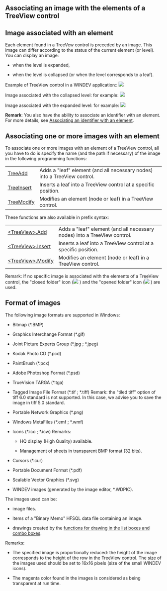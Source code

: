 
## Associating an image with the elements of a TreeView control
			



<a name="NOTE1"></a>
<a name="NOTE1_1"></a>


## Image associated with an element
<a name="image_associated_with_element_ELTTEXTE000129"></a>
Each element found in a TreeVew control is preceded by an image. This image can differ according to the status of the current element (or level). You can display an image:

- when the level is expanded,

- when the level is collapsed (or when the level corresponds to a leaf).




Example of TreeView control in a WINDEV application:: 
![](https://doc.pcsoft.fr/en-US/images/image.awp?langid=3&name=Champ_Arbre_1.gif)


Image associated with the collapsed level: for example: ![](https://doc.pcsoft.fr/en-US/images/image.awp?langid=3&name=ImageEnroule.gif)


Image associated with the expanded level: for example: ![](https://doc.pcsoft.fr/en-US/images/image.awp?langid=3&name=ImageDeroulee.gif)


**Remark**: You also have the ability to associate an identifier with an element. For more details, see [Associating an identifier with an element](../WDChamp/1013033.md).

<a name="NOTE2"></a>
<a name="NOTE2_1"></a>


## Associating one or more images with an element
<a name="associating_one_more_images_with_element_ELTTEXTE000153"></a>
To associate one or more images with an element of a TreeView control, all you have to do is specify the name (and the path if necessary) of the image in the following programming functions:



|   |   |
| --- | --- |
| [TreeAdd](../WDLang1/3018012.md) | Adds a "leaf" element (and all necessary nodes) into a TreeView control. |
| [TreeInsert](../WDLang1/3018023.md) | Inserts a leaf into a TreeView control at a specific position. |
| [TreeModify](../WDLang1/3018013.md) | Modifies an element (node or leaf) in a TreeView control. |





These functions are also available in prefix syntax: 



|   |   |
| --- | --- |
| [&lt;TreeView&gt;.Add](../WDLang1/1000023422.md) | Adds a "leaf" element (and all necessary nodes) into a TreeView control. |
| [&lt;TreeView&gt;.Insert](../WDLang1/1000023761.md) | Inserts a leaf into a TreeView control at a specific position. |
| [&lt;TreeView&gt;.Modify](../WDLang1/1000023763.md) | Modifies an element (node or leaf) in a TreeView control. |





Remark: If no specific image is associated with the elements of a TreeView control, the "closed folder" icon (![](https://doc.pcsoft.fr/en-US/images/image.awp?langid=3&name=ImageEnroule.GIF)
) and the "opened folder" icon (![](https://doc.pcsoft.fr/en-US/images/image.awp?langid=3&name=ImageDeroulee.GIF)
) are used.

<a name="NOTE3"></a>
<a name="NOTE3_1"></a>


## Format of images
<a name="format_images_ELTTEXTE000217"></a>
The following image formats are supported in Windows:

- Bitmap (\*.BMP)

- Graphics Interchange Format (\*.gif)

- Joint Picture Experts Group (\*.jpg ; \*.jpeg)

- Kodak Photo CD (\*.pcd)

- PaintBrush (\*.pcx)

- Adobe Photoshop Format (\*.psd)

- TrueVision TARGA (\*.tga)

- Tagged Image File Format (\*.tif ; \*.tiff)
	Remark: the "tiled tiff" option of tiff 6.0 standard is not supported. In this case, we advise you to save the image in tiff 5.0 standard. 

- Portable Network Graphics (\*.png)

- Windows MetaFiles (\*.emf ; \*.wmf)

- Icons (\*.ico ; \*.icw)
	Remarks: 

	- HQ display (High Quality) available.

	- Management of sheets in transparent BMP format (32 bits).




- Cursors (\*.cur)

- Portable Document Format (\*.pdf)

- Scalable Vector Graphics (\*.svg)

- WINDEV images (generated by the image editor, \*.WDPIC).








The images used can be:

- image files.

- items of a "Binary Memo" HFSQL data file containing an image.

- drawings created by the [functions for drawing in the list boxes and combo boxes](../WDLang1/3029028.md).






Remarks:

- The specified image is proportionally reduced: the height of the image corresponds to the height of the row in the TreeView control. The size of the images used should be set to 16x16 pixels (size of the small WINDEV icons).

- The magenta color found in the images is considered as being transparent at run time.





